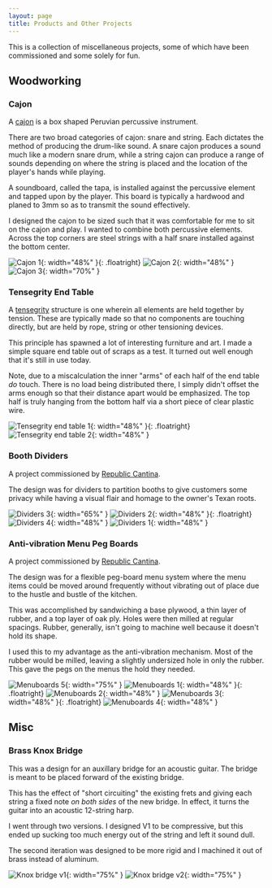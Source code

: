 ```yaml
---
layout: page
title: Products and Other Projects
---
```

This is a collection of miscellaneous projects, some of which have been commissioned and some solely for fun.

## Woodworking
### Cajon
A [cajon](https://en.wikipedia.org/wiki/Cajón) is a box shaped Peruvian percussive instrument.

There are two broad categories of cajon: snare and string. Each dictates the method of producing the drum-like sound. A snare cajon produces a sound much like a modern snare drum, while a string cajon can produce a range of sounds depending on where the string is placed and the location of the player's hands while playing.

A soundboard, called the tapa, is installed against the percussive element and tapped upon by the player. This board is typically a hardwood and planed to 3mm so as to transmit the sound effectively.

I designed the cajon to be sized such that it was comfortable for me to sit on the cajon and play. I wanted to combine both percussive elements. Across the top corners are steel strings with a half snare installed against the bottom center.

![Cajon 1](/public/cajon/cajon2.jpeg){: width="48%" }{: .floatright}
![Cajon 2](/public/cajon/cajon1.jpeg){: width="48%" }
![Cajon 3](/public/cajon/cajon3.jpeg){: width="70%" }


### Tensegrity End Table
A [tensegrity](https://en.wikipedia.org/wiki/Tensegrity) structure is one wherein all elements are held together by tension. These are typically made so that no components are touching directly, but are held by rope, string or other tensioning devices.

This principle has spawned a lot of interesting furniture and art. I made a simple square end table out of scraps as a test. It turned out well enough that it's still in use today.

Note, due to a miscalculation the inner "arms" of each half of the end table _do_ touch. There is no load being distributed there, I simply didn't offset the arms enough so that their distance apart would be emphasized. The top half is truly hanging from the bottom half via a short piece of clear plastic wire.

![Tensegrity end table 1](/public/tensegrity/tensegrity1.jpeg){: width="48%" }{: .floatright}
![Tensegrity end table 2](/public/tensegrity/tensegrity2.jpeg){: width="48%" }


### Booth Dividers
A project commissioned by [Republic Cantina](https://republic-cantina.com).

The design was for dividers to partition booths to give customers some privacy while having a visual flair and homage to the owner's Texan roots.

![Dividers 3](/public/dividers/dividers3.jpg){: width="65%" }
![Dividers 2](/public/dividers/dividers2.jpg){: width="48%" }{: .floatright}    
![Dividers 4](/public/dividers/dividers4.jpg){: width="48%" }
![Dividers 1](/public/dividers/dividers1.jpg){: width="48%" }

### Anti-vibration Menu Peg Boards
A project commissioned by [Republic Cantina](https://republic-cantina.com).

The design was for a flexible peg-board menu system where the menu items could be moved around frequently without vibrating out of place due to the hustle and bustle of the kitchen.

This was accomplished by sandwiching a base plywood, a thin layer of rubber, and a top layer of oak ply. Holes were then milled at regular spacings. Rubber, generally, isn't going to machine well because it doesn't hold its shape. 

I used this to my advantage as the anti-vibration mechanism. Most of the rubber would be milled, leaving a slightly undersized hole in only the rubber. This gave the pegs on the menus the hold they needed.  

![Menuboards 5](/public/menuboards/menuboard5.jpeg){: width="75%" }
![Menuboards 1](/public/menuboards/menuboard1.jpeg){: width="48%" }{: .floatright}
![Menuboards 2](/public/menuboards/menuboard2.jpeg){: width="48%" }
![Menuboards 3](/public/menuboards/menuboard3.jpeg){: width="48%" }{: .floatright}
![Menuboards 4](/public/menuboards/menuboard4.jpeg){: width="48%" }

## Misc
### Brass Knox Bridge
This was a design for an auxillary bridge for an acoustic guitar. The bridge is meant to be placed forward of the existing bridge. 

This has the effect of "short circuiting" the existing frets and giving each string a fixed note _on both sides_ of the new bridge. In effect, it turns the guitar into an acoustic 12-string harp.

I went through two versions. I designed V1 to be compressive, but this ended up sucking too much energy out of the string and left it sound dull.

The second iteration was designed to be more rigid and I machined it out of brass instead of aluminum.

![Knox bridge v1](/public/brassknox/bridgev1.jpg){: width="75%" }
![Knox bridge v2](/public/brassknox/bridgev2.jpg){: width="75%" }
